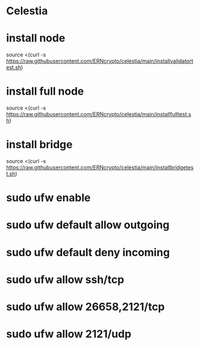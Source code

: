 # Celestia
# install node
source <(curl -s https://raw.githubusercontent.com/ERNcrypto/celestia/main/installvalidatortest.sh)
# install full node
source <(curl -s https://raw.githubusercontent.com/ERNcrypto/celestia/main/installfulltest.sh)
# install bridge
source <(curl -s https://raw.githubusercontent.com/ERNcrypto/celestia/main/installbridgetest.sh)

# sudo ufw enable
#  sudo ufw default allow outgoing 
#  sudo ufw default deny incoming 
#  sudo ufw allow ssh/tcp 
#  sudo ufw allow 26658,2121/tcp
#  sudo ufw allow 2121/udp
